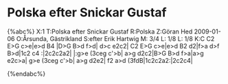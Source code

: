 # Polska efter Snickar Gustaf

{%abc%}
X:1
T:Polska efter Snickar Gustaf
R:Polska
Z:Göran Hed 2009-01-06
O:Årsunda, Gästrikland
S:efter Erik Hartwig
M: 3/4
L: 1/8
L: 1/8
K:C
C2 E>G c>e|e>d B4  |D>G B>d f>d| d>c e2c2|
C2 E>G c>e|e>d B2 d2|f>a d>f B>d|1c2 c4    :|2c2c2a2|
|:g>e (3ceg c'>b| a>g d2c2|B>G B>d f>a|a>g e2c>a|
g>e (3ceg c'>b| a>g d2e2| f2 a>d (3fdB|1c2c2a2:|2c2c4|

{%endabc%}

